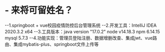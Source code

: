 # - 来将可留姓名？
 --1.springboot + vue校园疫情防控后台管理系统
 --2.开发工具：IntelliJ IDEA 2020.3.2 x64
 --3.工具版本：java version "17.0.2"
               node v14.18.3
               npm 6.14.15
               mysql 5.7.3
 --4.功能实现：管理员登陆注册、数据增删改查、集成jwt、vue路由、集成mybatis-plus、springboot文件上传等
